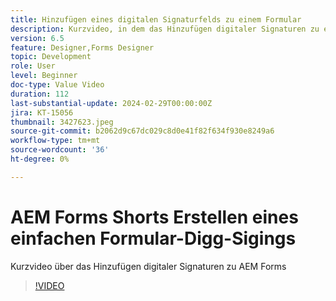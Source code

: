 ```yaml
---
title: Hinzufügen eines digitalen Signaturfelds zu einem Formular
description: Kurzvideo, in dem das Hinzufügen digitaler Signaturen zu einem AEM beschrieben wird
version: 6.5
feature: Designer,Forms Designer
topic: Development
role: User
level: Beginner
doc-type: Value Video
duration: 112
last-substantial-update: 2024-02-29T00:00:00Z
jira: KT-15056
thumbnail: 3427623.jpeg
source-git-commit: b2062d9c67dc029c8d0e41f82f634f930e8249a6
workflow-type: tm+mt
source-wordcount: '36'
ht-degree: 0%

---
```



# AEM Forms Shorts Erstellen eines einfachen Formular-Digg-Sigings

Kurzvideo über das Hinzufügen digitaler Signaturen zu AEM Forms

>[!VIDEO](https://video.tv.adobe.com/v/3427623/?learn=on)
